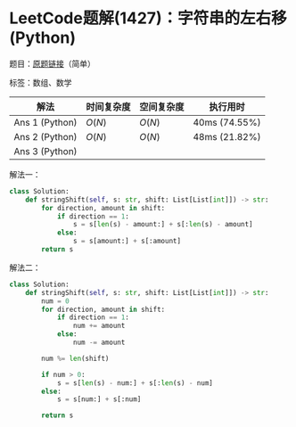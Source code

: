 # LeetCode题解(1427)：字符串的左右移(Python)

题目：[原题链接](https://leetcode-cn.com/problems/perform-string-shifts/)（简单）

标签：数组、数学

| 解法           | 时间复杂度 | 空间复杂度 | 执行用时      |
| -------------- | ---------- | ---------- | ------------- |
| Ans 1 (Python) | $O(N)$     | $O(N)$     | 40ms (74.55%) |
| Ans 2 (Python) | $O(N)$     | $O(N)$     | 48ms (21.82%) |
| Ans 3 (Python) |            |            |               |

解法一：

```python
class Solution:
    def stringShift(self, s: str, shift: List[List[int]]) -> str:
        for direction, amount in shift:
            if direction == 1:
                s = s[len(s) - amount:] + s[:len(s) - amount]
            else:
                s = s[amount:] + s[:amount]
        return s
```

解法二：

```python
class Solution:
    def stringShift(self, s: str, shift: List[List[int]]) -> str:
        num = 0
        for direction, amount in shift:
            if direction == 1:
                num += amount
            else:
                num -= amount

        num %= len(shift)

        if num > 0:
            s = s[len(s) - num:] + s[:len(s) - num]
        else:
            s = s[num:] + s[:num]

        return s
```